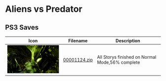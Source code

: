 # Aliens vs Predator

## PS3 Saves

| Icon | Filename | Description |
|------|----------|-------------|
| ![Aliens vs Predator](ICON0.PNG) | [00001124.zip](00001124.zip) | All Storys finished on Normal Mode,56% complete |
